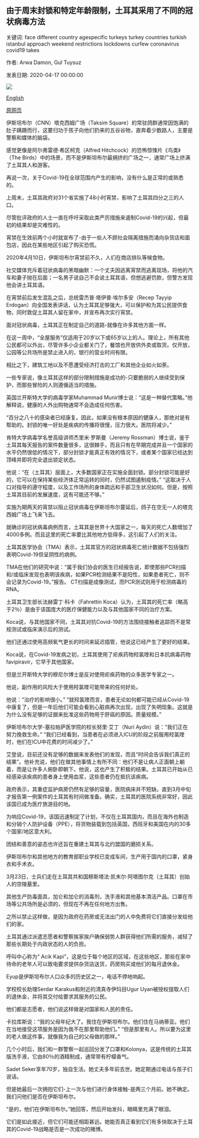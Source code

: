 ## 由于周末封锁和特定年龄限制，土耳其采用了不同的冠状病毒方法

关键词: face different country agespecific turkeys turkey countries turkish istanbul approach weekend restrictions lockdowns curfew coronavirus covid19 takes

作者: Arwa Damon, Gul Tuysuz

发表日期: 2020-04-17 00:00:00

![](https://cdn.cnn.com/cnnnext/dam/assets/200416163240-turkey-coronavirus-super-tease.jpg)

[English](With%20weekend%20lockdowns%20and%20age-specific%20restrictions%2C%20Turkey%20takes%20a%20different%20coronavirus%20approach.md)

[原网页](https://edition.cnn.com/2020/04/17/europe/turkey-coronavirus-lockdown-response-intl/index.html)

伊斯坦布尔（CNN）塔克西姆广场（Taksim Square）的常驻鸽群通常因饱满的肚子蹒跚而行，这要归功于孩子向他们扔来的五谷谷物，直奔着少数路人，主要是警察和媒体的脑袋。

感觉更像是阿尔弗雷德·希区柯克（Alfred Hitchcock）的恐怖惊悚片《鸟类》（The Birds）中的场景，而不是伊斯坦布尔最拥挤的广场之一，通常广场上挤满了土耳其人和游客。

再说一次，关于Covid-19在全球范围内产生的影响，没有什么是正常的或熟悉的。

上周末，土耳其政府对31个省实施了48小时宵禁，影响了土耳其四分之三的人口。

尽管批评政府的人士一直在呼吁采取此类严厉措施来遏制Covid-19的兴起，但最初的结果却是灾难性的。

宵禁在生效前两个小时就宣布了-由于一些人不顾社会隔离措施而涌向杂货店和面包店，因此在某些地区引起了购买恐慌。

2020年4月10日，伊斯坦布尔宵禁前不久，人们在商店排队等候食物。

社交媒体充斥着冠状病毒的黑暗幽默：一个丈夫因逃离宵禁而逃离现场，将他的汽车和妻子抛在后面；一名男子说自己不会说土耳其语，但想逃避罚款，但警方发现他会讲土耳其语。

在宵禁前后发生混乱之后，总统雷杰普·塔伊普·埃尔多安（Recep Tayyip Erdogan）向全国发表讲话，认为土耳其足够强大，可以保护和为其公民提供食物，同时敦促土耳其人留在家中，并宣布再次实行宵禁。

面对冠状病毒，土耳其正在制定自己的道路-就像在许多其他方面一样。

在这一周中，“全屋服务”仅适用于20岁以下或65岁以上的人。理论上，所有其他公民都可以外出，尽管许多小企业都关门了，餐馆也开放​​供外卖或取货。仅开放，公园等公共场所是禁止进入的，银行的营业时间有限。

相比之下，建筑工地以及不愿遭受经济打击的工厂和其他企业如火如荼。

一些专家说，像土耳其这样的部分限制措施是成功的-只要脆弱的人继续受到保护，而那些冒险的人则遵循适当的措施。

英国兰开斯特大学的病毒学家Muhammad Munir博士说：“这是一种替代策略。”他解释说，健康的人外出购物通常不会造成任何伤害。

“百分之八十的感染者已经康复。因此，如果没有根本原因的健康人，那绝对是有帮助的。封锁的唯一好处是疾病的传播将很慢，压力很大。医院将减少。”

肯特大学病毒学名誉高级讲师杰里米·罗斯曼（Jeremy Rossman）博士说，鉴于土耳其每天报告的案件数量很多，这很棘手，而且只有在早期完成并且一个国家的水平仍然很低的情况下，部分封锁才能真正有效的情况下，或者某个国家已经达到顶峰并即将完全退出锁定状态。

他说：“在（土耳其）层面上，大多数国家正在实施全面封锁。部分封锁可能是好的，它可以在保持某些经济体正常运转的同时，仍然试图遏制疫情。” “这取决于人口对指导的遵守程度，以及工作场所的身体疏远和手部卫生状况如何。但是，按照土耳其目前的发展速度，这有可能还不够。”

实施为期两天的宵禁以阻止冠状病毒在伊斯坦布尔蔓延后，鸽子在空无一人的塔克西姆广场上飞来飞去。

就确诊的冠状病毒病例而言，土耳其是世界十大国家之一，每天的死亡人数增加了4000多例。而且这里的死亡率要比其他地方低得多，这引起了人们的关注。

土耳其医学协会（TMA）表示，土耳其官方的冠状病毒死亡统计数据不包括强烈表明Covid-19但呈阴性的病例。

TMA在他们的研究中说：“属于我们协会的医生已经报告说，即使那些PCR扫描和/或临床发现也表明该疾病，如果PCR检测结果不是阳性，如果患者死亡，则不会记录为Covid-19。”报告。 CT扫描是成像测试，而PCR测试则用于检测病毒的RNA。

土耳其卫生部长法赫雷丁·科卡（Fahrettin Koca）认为，土耳其的死亡率（略高于2％）是由于该国庞大的医疗保健能力以及与其他国家不同的治疗方案。

Koca说，与其他国家不同，土耳其对抗Covid-19的方法围绕接触者追踪而不是常规测试或临床演示后的测试。

他们还通过使用高频氧气更长的时间来延迟插管，他说这已经产生了更好的结果。

Koca说，在Covid-19发病之初，土耳其使用了疟疾药物羟氯喹和日本抗病毒药物favipiravir，它早于其他国家。

但是兰开斯特大学的穆尼尔博士是反对使用疟疾药物的众多医学专家之一。

他说，副作用的风险大于使用羟氯喹可能带来的任何好处。

他说：“治疗的影响很小。” “就羟氯喹而言，患者无论如何都可能已经从Covid-19中康复了，但是一年后他们可能会看到心脏病再次出现，出现了失明现象。这就是为什么没有足够的证据来批准这些药物用于肝癌的原因。质量规模。”

伊斯坦布尔大学-塞拉帕萨医学院的校长努里·艾丁（Nuri Aydin）说：“我们正在努力挽救生命。” “我们已经看到，当患者在必须进入ICU的阶段之前服用羟氯喹时，他们在ICU中花费的时间减少了。”

艾登说，目前还没有足够的数据来发表他们的发现，而且“时间会告诉我们真正的结果”。他补充说，他们在做其他事情上有所不同：他们不是让病人正面朝上躺着，而是让许多人俯卧即朝下。他说，这也产生了积极的结果。土耳其已开始从已经感染该疾病的患者身上使用血浆，这些患者仍在抵抗该疾病。

政府表示，其重症监护病房仍然有足够的容量，医院病床并不短缺。直到3月中旬才报告第一例案件的土耳其有时间做准备。确实，土耳其的医院系统非常好，因此该国已成为医疗旅游目的地。

为响应Covid-19，该国迅速制定了计划，不仅在土耳其国内，而且在海外也制造和分销个人防护设备（PPE），将货物装载到包括英国，西班牙和美国在内的30多个国家/地区意大利。

团结和善意的姿态也许还旨在重建土耳其与北约盟国的磨损关系。

伊斯坦布尔和其他地方的教育部职业学校已变成车间，生产用于国内的口罩，紧身衣和手术衣。

3月23日，士兵们走在土耳其共和国穆斯塔法·凯末尔·阿塔图尔克（土耳其）创始人的空陵墓里。

其他生产防毒面具，加仑和加仑的消毒剂，洗手液和其他基本清洁产品。口罩在市场等公共场所是必须的，但现在不再在任何地方出售。

之所以禁止这样做，是因为政府在药房或无法出门的人中免费将它们直接分发给他们的家。

土耳其通过派遣志愿者和警察挨家挨户确保弱势人群获得他们所需的服务，减轻了那些长期处于内政状态的人的负担。

呼叫中心称为“ Acik Kapi”，这是位于每个地区的区域，在这些地区，那些在家中待命的老年人可以致电要求提供杂货店送货，药房购买或他们的每月退休金。

Eyup是伊斯坦布尔人口众多的历史区之一，电话不停地响起。

学校校长助理Serdar Karakus和附近的清真寺伊玛目Ugur Uyan被授权提取人们的退休金，并将其交付给要求其服务的公民。

他们都是志愿者，他们说这样做是对国家和人民的责任。

卡拉库斯说：“我的父母年纪大了。我住在伊斯坦布尔。他们住在马纳蒂亚。他们在当地接受这项服务是因为我不在那里帮助他们。” “但是那里有人。所以要为这里的老人做这件事，就像我为自己的父母做的那样。”

几个小时后，我们和一群警察一起巡回分发了口罩和Kolonya，这是传统的土耳其版洗手液，它由80％的酒精制成，通常带有柠檬香气。

Sadet Seker享年70岁，独自生活。她丈夫多年前去世。她定期通过电话与孩子们说话。

但是她最后一次拥抱它们-上一次与他们进行身体接触-是两三个月前。她不确定。我们问他们是否在伊斯坦布尔。

“是的，他们在伊斯坦布尔。”她回答，然后开始发抖，眼睛里充满了眼泪。

它们是如此接近，但它们可能还相距甚远。她能否真正看到它们有多快取决于土耳其的Covid-19战略是否是一次成功的赌博。